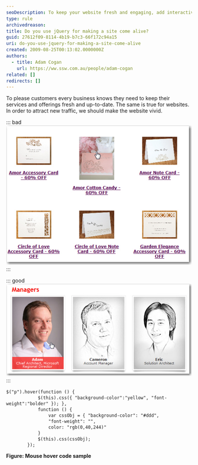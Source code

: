 ```yaml
---
seoDescription: To keep your website fresh and engaging, add interactivity with jQuery to make it come alive when users hover or click on elements.
type: rule
archivedreason:
title: Do you use jQuery for making a site come alive?
guid: 27612f09-8114-4b19-b7c3-66f172c94a15
uri: do-you-use-jquery-for-making-a-site-come-alive
created: 2009-08-25T00:13:02.0000000Z
authors:
  - title: Adam Cogan
    url: https://ww.ssw.com.au/people/adam-cogan
related: []
redirects: []
---
```


To please customers every business knows they need to keep their services and offerings fresh and up-to-date. The same is true for websites. In order to attract new traffic, we should make the website vivid.

<!--endintro-->

::: bad  
![Figure: Bad example – there is no response when mouse is over the image](OldFashionSite.jpg)  
:::

::: good  
![Figure: Good example – apply the different style when mouse is over](NewFashionSite.jpg)  
:::

```jquery
$("p").hover(function () {
            $(this).css({ "background-color":"yellow", "font-weight":"bolder" }); },
            function () {
                var cssObj = { "background-color": "#ddd",
                "font-weight": "",
                color: "rgb(0,40,244)"
            }
            $(this).css(cssObj);
        });
```

**Figure: Mouse hover code sample**
